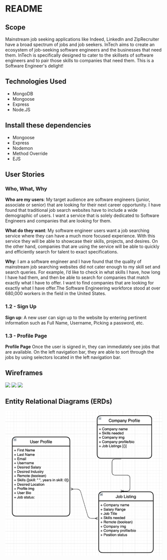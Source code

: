 # README

## Scope

Mainstream job seeking applications like Indeed, LinkedIn and ZipRecruiter have a broad spectrum of jobs and job seekers. InTech aims to create an ecosystem of job-seeking software engineers and the businesses that need them.  InTech is specifically designed to cater to the skillsets of software engineers and to pair those skills to companies that need them.  This is a Software Engineer's delight!  

## Technologies Used

- MongoDB
- Mongoose
- Express
- Node.JS

## Install these dependencies

- Mongoose
- Express
- Nodemon
- Method Override
- EJS


## User Stories

### Who, What, Why

**Who are my users**: My target audience are software engineers (junior, associate or senior) that are looking for their next career opportunity.  I have found that traditional job search websites have to include a wide demographic of users.  I want a service that is solely dedicated to Software Engineers and companies that are looking for them.  

**What do they want**:  My software engineer users want a job searching service where they can have a much more focused experience.  With this service they will be able to showcase their skills, projects, and desires.  On the other hand, companies that are using the service will be able to quickly and efficiently search for talent to exact specifications.

**Why**: I am a software engineer and I have found that the quality of mainstream job searching websites did not cater enough to my skill set and search queries.  For example, I’d like to check in what skills I have, how long I have had them, and then be able to search for companies that match exactly what I have to offer.  I want to find companies that are looking for exactly what I have offer.The Software Engineering workforce stood at over 680,000 workers in the field in the United States.  

### 1.2 - Sign Up 

**Sign up**:  A new user can sign up to the website by entering pertinent information such as Full Name, Username, Picking a password, etc.  

### 1.3 - Profile Page

**Profile Page** Once the user is signed in, they can immediately see jobs that are available.  On the left navigation bar, they are able to sort through the jobs by using selectors located in the left navigation bar.  

## Wireframes
<img src="https://share.balsamiq.com/c/i6Dph9ERL7TeovdpY1F95A.png">  
<img src="https://share.balsamiq.com/c/6gXvjJWP6NBxRbpheauiy9.png">
<img src="https://share.balsamiq.com/c/3KHtfTaRqN7uizXW3atz7v.png" >


## Entity Relational Diagrams (ERDs)

<img src="public/Screen Shot 2021-06-01 at 4.45.04 PM.png">


